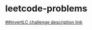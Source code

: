 # leetcode-problems

[##invertLC challenge description link](https://leetcode.com/problems/reverse-integer/description/) 
